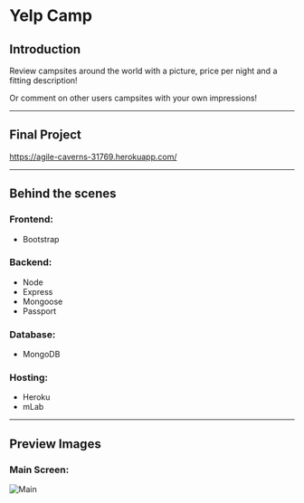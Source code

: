 # Yelp Camp

## Introduction
Review campsites around the world with a picture, price per night and a fitting description!
  
Or comment on other users campsites with your own impressions!

***

## Final Project
https://agile-caverns-31769.herokuapp.com/

***

## Behind the scenes
### Frontend:
* Bootstrap

### Backend:
* Node
* Express
* Mongoose
* Passport

### Database:
* MongoDB

### Hosting:
* Heroku
* mLab

***

## Preview Images
### Main Screen:
![Main]()
